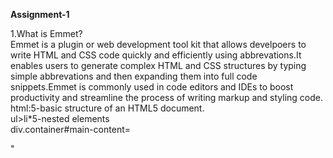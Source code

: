 <b>Assignment-1</b><br>

1.What is Emmet?
<br>
Emmet is a plugin or web development tool kit that allows develpoers to write HTML and CSS code quickly and efficiently using abbrevations.It enables users to generate complex HTML and CSS structures by typing simple abbrevations and then expanding them into full code snippets.Emmet is commonly used in code editors and IDEs to boost productivity and streamline the process of writing markup and styling code.
<br>
html:5-basic structure of an HTML5 document.<br>
ul>li*5-nested elements<br>
div.container#main-content= <div class="container" id="main-content"></div>"
